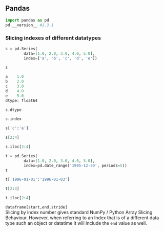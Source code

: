 ## Pandas

```python
import pandas as pd
pd.__version__ #1.3.1
```

### Slicing indexes of different datatypes

```python
s = pd.Series(
        data=[1.0, 2.0, 3.0, 4.0, 5.0],
        index=['a', 'b', 'c', 'd', 'e'])

s
```

<!-- #region -->
```python
a    1.0
b    2.0
c    3.0
d    4.0
e    5.0
dtype: float64
```
<!-- #endregion -->

```python
s.dtype
```

```python
s.index
```

```python
s['c':'e']
```

```python
s[2:4]
```

```python
s.iloc[2:4]
```

```python
t = pd.Series(
        data=[1.0, 2.0, 3.0, 4.0, 5.0],
        index=pd.date_range('1995-12-30', periods=5))
t
```

```python
t['1996-01-01':'1996-01-03']
```

```python
t[2:4]
```

```python
t.iloc[2:4]
```

`dataframe[start,end,stride]`  
Slicing by index number gives standard NumPy / Python Array Slicing Behaviour. However, when referring to an Index that is of a different data type such an object or datatime it will include the `end` value as well.

```python

```
